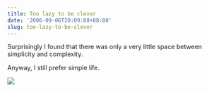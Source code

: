 ```yaml
---
title: Too lazy to be clever
date: '2006-09-06T20:09:08+08:00'
slug: too-lazy-to-be-clever
---
```


Surprisingly I found that there was only a very little space between simplicity and complexity.

Anyway, I still prefer simple life.

![](http://images.ruc.edu.cn/images/2006-09-16/1158383866753.jpg)
